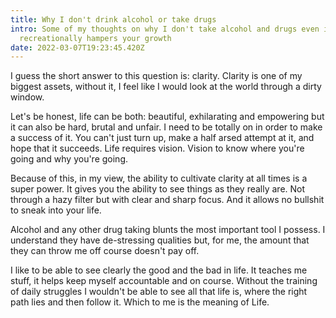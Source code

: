 ```yaml
---
title: Why I don't drink alcohol or take drugs
intro: Some of my thoughts on why I don't take alcohol and drugs even if
  recreationally hampers your growth
date: 2022-03-07T19:23:45.420Z
---
```

I guess the short answer to this question is: clarity. Clarity is one of my biggest assets, without it, I feel like I would look at the world through a dirty window.

Let's be honest, life can be both: beautiful, exhilarating and empowering but it can also be hard, brutal and unfair. I need to be totally on in order to make a success of it. You can't just turn up, make a half arsed attempt at it, and hope that it succeeds. Life requires vision. Vision to know where you're going and why you're going.

Because of this, in my view, the ability to cultivate clarity at all times is a super power. It gives you the ability to see things as they really are. Not through a hazy filter but with clear and sharp focus. And it allows no bullshit to sneak into your life.

Alcohol and any other drug taking blunts the most important tool I possess. I understand they have de-stressing qualities but, for me, the amount that they can throw me off course doesn't pay off.

I like to be able to see clearly the good and the bad in life. It teaches me stuff, it helps keep myself accountable and on course. Without the training of daily struggles I wouldn't be able to see all that life is, where the right path lies and then follow it. Which to me is the meaning of Life.

